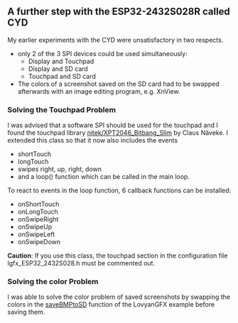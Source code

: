 ## A further step with the ESP32-2432S028R called CYD
My earlier experiments with the CYD were unsatisfactory in two respects.
 - only 2 of the 3 SPI devices could be used simultaneously:
   -  Display and Touchpad
   -  Display and SD card 
   - Touchpad and SD card
 -  The colors of a screenshot saved on the SD card had to be swapped
    afterwards with an image editing program, e.g. XnView.

### Solving the Touchpad Problem
I was advised that a software SPI should be used for the touchpad and I 
found the touchpad library 
[nitek/XPT2046_Bitbang_Slim](https://registry.platformio.org/libraries/nitek/XPT2046_Bitbang_Slim) 
by Claus Näveke. I extended this class so that it now also includes the events 
  - shortTouch
  - longTouch
  - swipes right, up, right, down
  - and a loop() function which can be called in the main loop. 

 To react to events in the loop function, 6 callback functions can be installed:
  - onShortTouch
  - onLongTouch
  - onSwipeRight
  - onSwipeUp
  - onSwipeLeft
  - onSwipeDown
  
  **Caution**: If you use this class, the touchpad section in the configuration
  file lgfx_ESP32_2432S028.h must be commented out.


### Solving the color Problem
I was able to solve the color problem of saved screenshots by swapping the colors in the 
[saveBMPtoSD](https://github.com/lovyan03/LovyanGFX/tree/master/examples/Standard/SaveBMP) 
function of the LovyanGFX example before saving them.

